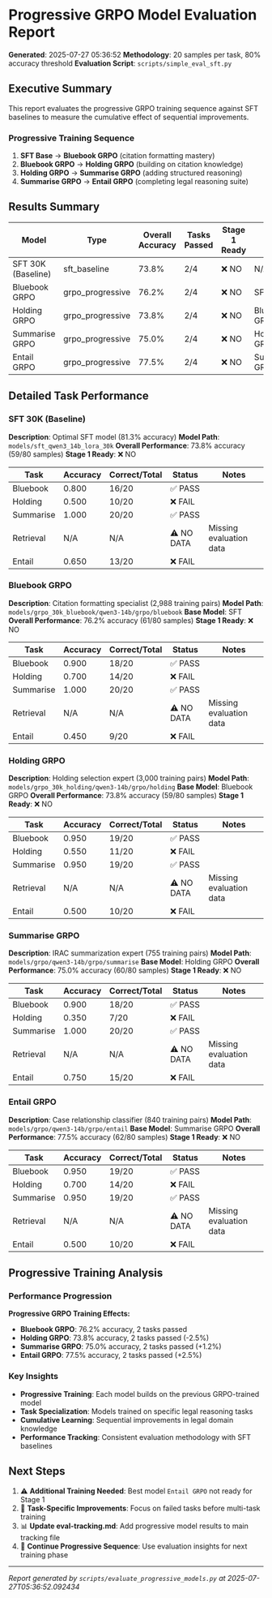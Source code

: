 # Progressive GRPO Model Evaluation Report

**Generated**: 2025-07-27 05:36:52
**Methodology**: 20 samples per task, 80% accuracy threshold
**Evaluation Script**: `scripts/simple_eval_sft.py`

## Executive Summary

This report evaluates the progressive GRPO training sequence against SFT baselines to measure the cumulative effect of sequential improvements.

### Progressive Training Sequence
1. **SFT Base** → **Bluebook GRPO** (citation formatting mastery)
2. **Bluebook GRPO** → **Holding GRPO** (building on citation knowledge)  
3. **Holding GRPO** → **Summarise GRPO** (adding structured reasoning)
4. **Summarise GRPO** → **Entail GRPO** (completing legal reasoning suite)

## Results Summary

| Model | Type | Overall Accuracy | Tasks Passed | Stage 1 Ready | Base Model |
|-------|------|------------------|---------------|---------------|-------------|
| SFT 30K (Baseline) | sft_baseline | 73.8% | 2/4 | ❌ NO | N/A |
| Bluebook GRPO | grpo_progressive | 76.2% | 2/4 | ❌ NO | SFT |
| Holding GRPO | grpo_progressive | 73.8% | 2/4 | ❌ NO | Bluebook GRPO |
| Summarise GRPO | grpo_progressive | 75.0% | 2/4 | ❌ NO | Holding GRPO |
| Entail GRPO | grpo_progressive | 77.5% | 2/4 | ❌ NO | Summarise GRPO |

## Detailed Task Performance

### SFT 30K (Baseline)

**Description**: Optimal SFT model (81.3% accuracy)
**Model Path**: `models/sft_qwen3_14b_lora_30k`
**Overall Performance**: 73.8% accuracy (59/80 samples)
**Stage 1 Ready**: ❌ NO

| Task | Accuracy | Correct/Total | Status | Notes |
|------|----------|---------------|--------|---------|
| Bluebook | 0.800 | 16/20 | ✅ PASS |  |
| Holding | 0.500 | 10/20 | ❌ FAIL |  |
| Summarise | 1.000 | 20/20 | ✅ PASS |  |
| Retrieval | N/A | N/A | ⚠️ NO DATA | Missing evaluation data |
| Entail | 0.650 | 13/20 | ❌ FAIL |  |

### Bluebook GRPO

**Description**: Citation formatting specialist (2,988 training pairs)
**Model Path**: `models/grpo_30k_bluebook/qwen3-14b/grpo/bluebook`
**Base Model**: SFT
**Overall Performance**: 76.2% accuracy (61/80 samples)
**Stage 1 Ready**: ❌ NO

| Task | Accuracy | Correct/Total | Status | Notes |
|------|----------|---------------|--------|---------|
| Bluebook | 0.900 | 18/20 | ✅ PASS |  |
| Holding | 0.700 | 14/20 | ❌ FAIL |  |
| Summarise | 1.000 | 20/20 | ✅ PASS |  |
| Retrieval | N/A | N/A | ⚠️ NO DATA | Missing evaluation data |
| Entail | 0.450 | 9/20 | ❌ FAIL |  |

### Holding GRPO

**Description**: Holding selection expert (3,000 training pairs)
**Model Path**: `models/grpo_30k_holding/qwen3-14b/grpo/holding`
**Base Model**: Bluebook GRPO
**Overall Performance**: 73.8% accuracy (59/80 samples)
**Stage 1 Ready**: ❌ NO

| Task | Accuracy | Correct/Total | Status | Notes |
|------|----------|---------------|--------|---------|
| Bluebook | 0.950 | 19/20 | ✅ PASS |  |
| Holding | 0.550 | 11/20 | ❌ FAIL |  |
| Summarise | 0.950 | 19/20 | ✅ PASS |  |
| Retrieval | N/A | N/A | ⚠️ NO DATA | Missing evaluation data |
| Entail | 0.500 | 10/20 | ❌ FAIL |  |

### Summarise GRPO

**Description**: IRAC summarization expert (755 training pairs)
**Model Path**: `models/grpo/qwen3-14b/grpo/summarise`
**Base Model**: Holding GRPO
**Overall Performance**: 75.0% accuracy (60/80 samples)
**Stage 1 Ready**: ❌ NO

| Task | Accuracy | Correct/Total | Status | Notes |
|------|----------|---------------|--------|---------|
| Bluebook | 0.900 | 18/20 | ✅ PASS |  |
| Holding | 0.350 | 7/20 | ❌ FAIL |  |
| Summarise | 1.000 | 20/20 | ✅ PASS |  |
| Retrieval | N/A | N/A | ⚠️ NO DATA | Missing evaluation data |
| Entail | 0.750 | 15/20 | ❌ FAIL |  |

### Entail GRPO

**Description**: Case relationship classifier (840 training pairs)
**Model Path**: `models/grpo/qwen3-14b/grpo/entail`
**Base Model**: Summarise GRPO
**Overall Performance**: 77.5% accuracy (62/80 samples)
**Stage 1 Ready**: ❌ NO

| Task | Accuracy | Correct/Total | Status | Notes |
|------|----------|---------------|--------|---------|
| Bluebook | 0.950 | 19/20 | ✅ PASS |  |
| Holding | 0.700 | 14/20 | ❌ FAIL |  |
| Summarise | 0.950 | 19/20 | ✅ PASS |  |
| Retrieval | N/A | N/A | ⚠️ NO DATA | Missing evaluation data |
| Entail | 0.500 | 10/20 | ❌ FAIL |  |

## Progressive Training Analysis

### Performance Progression

**Progressive GRPO Training Effects:**

- **Bluebook GRPO**: 76.2% accuracy, 2 tasks passed 
- **Holding GRPO**: 73.8% accuracy, 2 tasks passed (-2.5%)
- **Summarise GRPO**: 75.0% accuracy, 2 tasks passed (+1.2%)
- **Entail GRPO**: 77.5% accuracy, 2 tasks passed (+2.5%)

### Key Insights

- **Progressive Training**: Each model builds on the previous GRPO-trained model
- **Task Specialization**: Models trained on specific legal reasoning tasks
- **Cumulative Learning**: Sequential improvements in legal domain knowledge
- **Performance Tracking**: Consistent evaluation methodology with SFT baselines

## Next Steps

1. ⚠️ **Additional Training Needed**: Best model `Entail GRPO` not ready for Stage 1
2. 🔄 **Task-Specific Improvements**: Focus on failed tasks before multi-task training
3. 📊 **Update eval-tracking.md**: Add progressive model results to main tracking file
4. 🚀 **Continue Progressive Sequence**: Use evaluation insights for next training phase

---

*Report generated by `scripts/evaluate_progressive_models.py` at 2025-07-27T05:36:52.092434*
